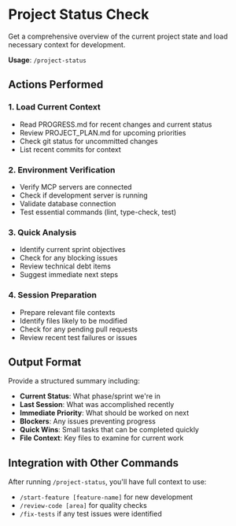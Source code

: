 # Project Status Check

Get a comprehensive overview of the current project state and load necessary context for development.

**Usage**: `/project-status`

## Actions Performed

### 1. Load Current Context

- Read PROGRESS.md for recent changes and current status
- Review PROJECT_PLAN.md for upcoming priorities
- Check git status for uncommitted changes
- List recent commits for context

### 2. Environment Verification

- Verify MCP servers are connected
- Check if development server is running
- Validate database connection
- Test essential commands (lint, type-check, test)

### 3. Quick Analysis

- Identify current sprint objectives
- Check for any blocking issues
- Review technical debt items
- Suggest immediate next steps

### 4. Session Preparation

- Prepare relevant file contexts
- Identify files likely to be modified
- Check for any pending pull requests
- Review recent test failures or issues

## Output Format

Provide a structured summary including:

- **Current Status**: What phase/sprint we're in
- **Last Session**: What was accomplished recently
- **Immediate Priority**: What should be worked on next
- **Blockers**: Any issues preventing progress
- **Quick Wins**: Small tasks that can be completed quickly
- **File Context**: Key files to examine for current work

## Integration with Other Commands

After running `/project-status`, you'll have full context to use:

- `/start-feature [feature-name]` for new development
- `/review-code [area]` for quality checks
- `/fix-tests` if any test issues were identified
